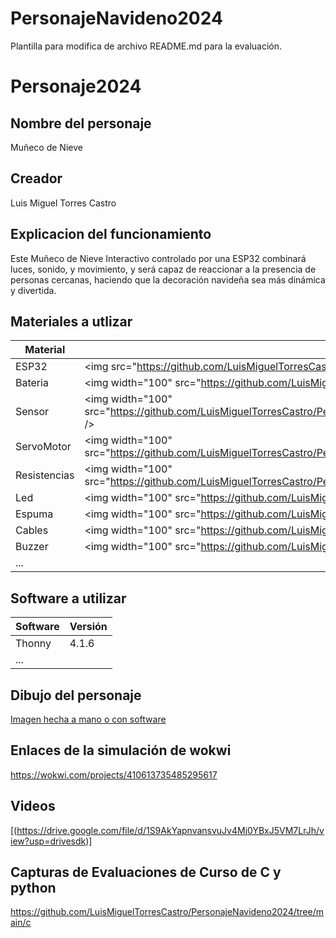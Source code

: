 # PersonajeNavideno2024
Plantilla para modifica  de archivo README.md para la evaluación.

# Personaje2024
## Nombre del personaje
Muñeco de Nieve
## Creador
Luis Miguel Torres Castro
## Explicacion del funcionamiento
Este Muñeco de Nieve Interactivo controlado por una ESP32 combinará luces, sonido, y movimiento, y será capaz de reaccionar a la presencia de personas cercanas, haciendo que la decoración navideña sea más dinámica y divertida.

## Materiales a utlizar
|Material|Imagen|Cantidad|Costo|
|--|--|--|--|
|ESP32|<img src="https://github.com/LuisMiguelTorresCastro/PersonajeNavideno2024/blob/main/esp32.png&quot; width="100"/>|1|120.00|
|Bateria|<img width="100" src="https://github.com/LuisMiguelTorresCastro/PersonajeNavideno2024/blob/main/bateria.png&quot; />|1|120.00|
|Sensor|<img width="100" src="https://github.com/LuisMiguelTorresCastro/PersonajeNavideno2024/blob/main/sensor%20de%20movimiento.png&quot; />|1|70.00|
|ServoMotor|<img width="100" src="https://github.com/LuisMiguelTorresCastro/PersonajeNavideno2024/blob/main/servo%20motor.png&quot; />|1|80.00|
|Resistencias|<img width="100" src="https://github.com/LuisMiguelTorresCastro/PersonajeNavideno2024/blob/main/resistencias.png&quot; />|1|30.00|
|Led|<img width="100" src="https://github.com/LuisMiguelTorresCastro/PersonajeNavideno2024/blob/main/led.png&quot; />|1|30.00|
|Espuma|<img width="100" src="https://github.com/LuisMiguelTorresCastro/PersonajeNavideno2024/blob/main/espuma.png&quot; />|1|40.00|
|Cables|<img width="100" src="https://github.com/LuisMiguelTorresCastro/PersonajeNavideno2024/blob/main/cables.png&quot; />|1|30.00|
|Buzzer|<img width="100" src="https://github.com/LuisMiguelTorresCastro/PersonajeNavideno2024/blob/main/buzzer.png&quot; />|1|45.00|
|...||||

## Software a utilizar
|Software|Versión|
|--|--|
|Thonny|4.1.6|
|...||

## Dibujo del personaje
[Imagen hecha a mano o con software](https://github.com/LuisMiguelTorresCastro/PersonajeNavideno2024/blob/main/Mu%C3%B1eco%20navide%C3%B1o.png)

## Enlaces de la simulación de wokwi
https://wokwi.com/projects/410613735485295617

## Videos
[(https://drive.google.com/file/d/1S9AkYapnvansvuJv4Mj0YBxJ5VM7LrJh/view?usp=drivesdk)]

## Capturas de Evaluaciones de Curso de C y python
https://github.com/LuisMiguelTorresCastro/PersonajeNavideno2024/tree/main/c
